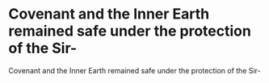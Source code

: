 # Covenant and the Inner Earth remained safe under the protection of the Sir-

Covenant and the Inner Earth remained safe under the protection of the Sir-